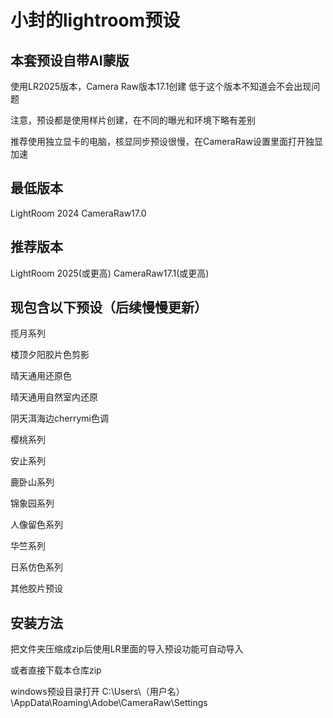# 小封的lightroom预设
## 本套预设自带AI蒙版
使用LR2025版本，Camera Raw版本17.1创建
低于这个版本不知道会不会出现问题

注意，预设都是使用样片创建，在不同的曝光和环境下略有差别

推荐使用独立显卡的电脑，核显同步预设很慢，在CameraRaw设置里面打开独显加速

## 最低版本
LightRoom 2024 CameraRaw17.0
## 推荐版本
LightRoom 2025(或更高) CameraRaw17.1(或更高)
## 现包含以下预设（后续慢慢更新）
揽月系列

楼顶夕阳胶片色剪影

晴天通用还原色

晴天通用自然室内还原

阴天洱海边cherrymi色调

樱桃系列

安止系列

鹿卧山系列

锦象园系列

人像留色系列

华竺系列

日系仿色系列

其他胶片预设
## 安装方法
把文件夹压缩成zip后使用LR里面的导入预设功能可自动导入

或者直接下载本仓库zip

windows预设目录打开 C:\Users\（用户名）\AppData\Roaming\Adobe\CameraRaw\Settings